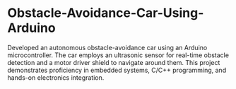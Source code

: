 # Obstacle-Avoidance-Car-Using-Arduino
Developed an autonomous obstacle-avoidance car using an Arduino microcontroller. The car employs an ultrasonic sensor for real-time obstacle detection and a motor driver shield to navigate around them. This project demonstrates proficiency in embedded systems, C/C++ programming, and hands-on electronics integration.
